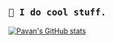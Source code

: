 ## `🌱 I do cool stuff.`

[![Pavan's GitHub stats](https://github-readme-stats.vercel.app/api?username=pavankumar-balijepalli&bg_color=30,141E30,243B55&title_color=fff&text_color=fff)](https://github.com/anuraghazra/github-readme-stats)

<!---
pavankumar-balij/pavankumar-balij is a ✨ special ✨ repository because its `README.md` (this file) appears on your GitHub profile.
You can click the Preview link to take a look at your changes.
--->
